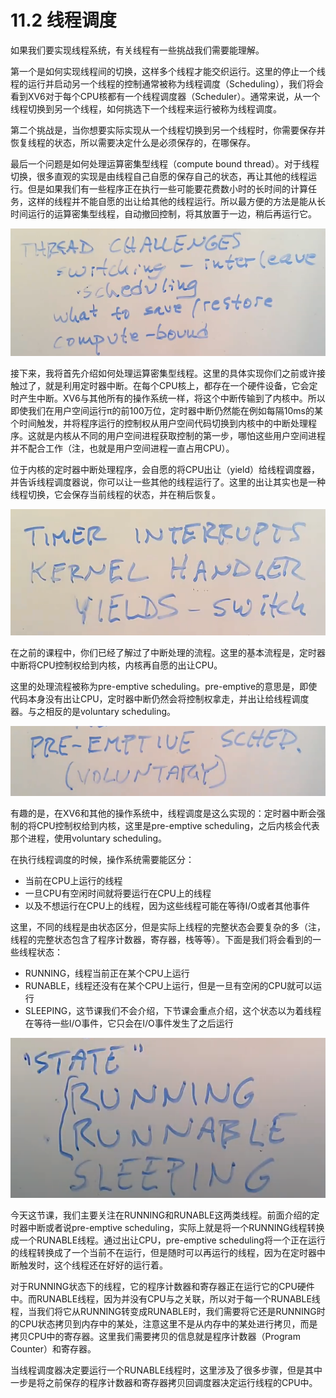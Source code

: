 # 11.2 线程调度

如果我们要实现线程系统，有关线程有一些挑战我们需要能理解。

第一个是如何实现线程间的切换，这样多个线程才能交织运行。这里的停止一个线程的运行并启动另一个线程的控制通常被称为线程调度（Scheduling），我们将会看到XV6对于每个CPU核都有一个线程调度器（Scheduler）。通常来说，从一个线程切换到另一个线程，如何挑选下一个线程来运行被称为线程调度。

第二个挑战是，当你想要实际实现从一个线程切换到另一个线程时，你需要保存并恢复线程的状态，所以需要决定什么是必须保存的，在哪保存。

最后一个问题是如何处理运算密集型线程（compute bound thread）。对于线程切换，很多直观的实现是由线程自己自愿的保存自己的状态，再让其他的线程运行。但是如果我们有一些程序正在执行一些可能要花费数小时的长时间的计算任务，这样的线程并不能自愿的出让给其他的线程运行。所以最方便的方法是能从长时间运行的运算密集型线程，自动撤回控制，将其放置于一边，稍后再运行它。

![](../.gitbook/assets/image%20%28464%29.png)

接下来，我将首先介绍如何处理运算密集型线程。这里的具体实现你们之前或许接触过了，就是利用定时器中断。在每个CPU核上，都存在一个硬件设备，它会定时产生中断。XV6与其他所有的操作系统一样，将这个中断传输到了内核中。所以即使我们在用户空间运行π的前100万位，定时器中断仍然能在例如每隔10ms的某个时间触发，并将程序运行的控制权从用户空间代码切换到内核中的中断处理程序。这就是内核从不同的用户空间进程获取控制的第一步，哪怕这些用户空间进程并不配合工作（注，也就是用户空间进程一直占用CPU）。

位于内核的定时器中断处理程序，会自愿的将CPU出让（yield）给线程调度器，并告诉线程调度器说，你可以让一些其他的线程运行了。这里的出让其实也是一种线程切换，它会保存当前线程的状态，并在稍后恢复。

![](../.gitbook/assets/image%20%28480%29.png)

在之前的课程中，你们已经了解过了中断处理的流程。这里的基本流程是，定时器中断将CPU控制权给到内核，内核再自愿的出让CPU。

这里的处理流程被称为pre-emptive scheduling。pre-emptive的意思是，即使代码本身没有出让CPU，定时器中断仍然会将控制权拿走，并出让给线程调度器。与之相反的是voluntary scheduling。

![](../.gitbook/assets/image%20%28469%29.png)

有趣的是，在XV6和其他的操作系统中，线程调度是这么实现的：定时器中断会强制的将CPU控制权给到内核，这里是pre-emptive scheduling，之后内核会代表那个进程，使用voluntary scheduling。

在执行线程调度的时候，操作系统需要能区分：

* 当前在CPU上运行的线程
* 一旦CPU有空闲时间就将要运行在CPU上的线程
* 以及不想运行在CPU上的线程，因为这些线程可能在等待I/O或者其他事件

这里，不同的线程是由状态区分，但是实际上线程的完整状态会要复杂的多（注，线程的完整状态包含了程序计数器，寄存器，栈等等）。下面是我们将会看到的一些线程状态：

* RUNNING，线程当前正在某个CPU上运行
* RUNABLE，线程还没有在某个CPU上运行，但是一旦有空闲的CPU就可以运行
* SLEEPING，这节课我们不会介绍，下节课会重点介绍，这个状态以为着线程在等待一些I/O事件，它只会在I/O事件发生了之后运行

![](../.gitbook/assets/image%20%28470%29.png)

今天这节课，我们主要关注在RUNNING和RUNABLE这两类线程。前面介绍的定时器中断或者说pre-emptive scheduling，实际上就是将一个RUNNING线程转换成一个RUNABLE线程。通过出让CPU，pre-emptive scheduling将一个正在运行的线程转换成了一个当前不在运行，但是随时可以再运行的线程，因为在定时器中断触发时，这个线程还在好好的运行着。

对于RUNNING状态下的线程，它的程序计数器和寄存器正在运行它的CPU硬件中。而RUNABLE线程，因为并没有CPU与之关联，所以对于每一个RUNABLE线程，当我们将它从RUNNING转变成RUNABLE时，我们需要将它还是RUNNING时的CPU状态拷贝到内存中的某处，注意这里不是从内存中的某处进行拷贝，而是拷贝CPU中的寄存器。这里我们需要拷贝的信息就是程序计数器（Program Counter）和寄存器。

当线程调度器决定要运行一个RUNABLE线程时，这里涉及了很多步骤，但是其中一步是将之前保存的程序计数器和寄存器拷贝回调度器决定运行线程的CPU中。



